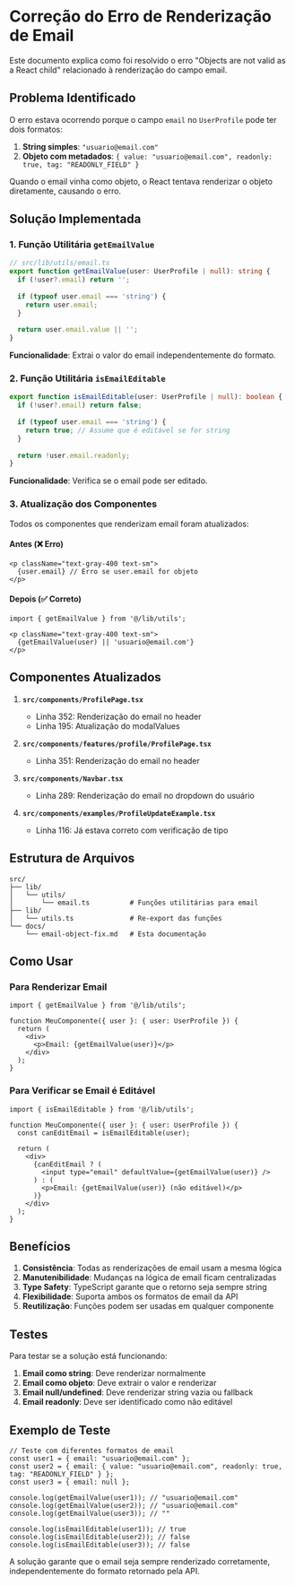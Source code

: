 # Correção do Erro de Renderização de Email

Este documento explica como foi resolvido o erro "Objects are not valid as a React child" relacionado à renderização do campo email.

## Problema Identificado

O erro estava ocorrendo porque o campo `email` no `UserProfile` pode ter dois formatos:

1. **String simples**: `"usuario@email.com"`
2. **Objeto com metadados**: `{ value: "usuario@email.com", readonly: true, tag: "READONLY_FIELD" }`

Quando o email vinha como objeto, o React tentava renderizar o objeto diretamente, causando o erro.

## Solução Implementada

### 1. Função Utilitária `getEmailValue`

```typescript
// src/lib/utils/email.ts
export function getEmailValue(user: UserProfile | null): string {
  if (!user?.email) return '';
  
  if (typeof user.email === 'string') {
    return user.email;
  }
  
  return user.email.value || '';
}
```

**Funcionalidade**: Extrai o valor do email independentemente do formato.

### 2. Função Utilitária `isEmailEditable`

```typescript
export function isEmailEditable(user: UserProfile | null): boolean {
  if (!user?.email) return false;
  
  if (typeof user.email === 'string') {
    return true; // Assume que é editável se for string
  }
  
  return !user.email.readonly;
}
```

**Funcionalidade**: Verifica se o email pode ser editado.

### 3. Atualização dos Componentes

Todos os componentes que renderizam email foram atualizados:

#### Antes (❌ Erro)
```tsx
<p className="text-gray-400 text-sm">
  {user.email} // Erro se user.email for objeto
</p>
```

#### Depois (✅ Correto)
```tsx
import { getEmailValue } from '@/lib/utils';

<p className="text-gray-400 text-sm">
  {getEmailValue(user) || 'usuario@email.com'}
</p>
```

## Componentes Atualizados

1. **`src/components/ProfilePage.tsx`**
   - Linha 352: Renderização do email no header
   - Linha 195: Atualização do modalValues

2. **`src/components/features/profile/ProfilePage.tsx`**
   - Linha 351: Renderização do email no header

3. **`src/components/Navbar.tsx`**
   - Linha 289: Renderização do email no dropdown do usuário

4. **`src/components/examples/ProfileUpdateExample.tsx`**
   - Linha 116: Já estava correto com verificação de tipo

## Estrutura de Arquivos

```
src/
├── lib/
│   └── utils/
│       └── email.ts          # Funções utilitárias para email
├── lib/
│   └── utils.ts              # Re-export das funções
└── docs/
    └── email-object-fix.md   # Esta documentação
```

## Como Usar

### Para Renderizar Email
```tsx
import { getEmailValue } from '@/lib/utils';

function MeuComponente({ user }: { user: UserProfile }) {
  return (
    <div>
      <p>Email: {getEmailValue(user)}</p>
    </div>
  );
}
```

### Para Verificar se Email é Editável
```tsx
import { isEmailEditable } from '@/lib/utils';

function MeuComponente({ user }: { user: UserProfile }) {
  const canEditEmail = isEmailEditable(user);
  
  return (
    <div>
      {canEditEmail ? (
        <input type="email" defaultValue={getEmailValue(user)} />
      ) : (
        <p>Email: {getEmailValue(user)} (não editável)</p>
      )}
    </div>
  );
}
```

## Benefícios

1. **Consistência**: Todas as renderizações de email usam a mesma lógica
2. **Manutenibilidade**: Mudanças na lógica de email ficam centralizadas
3. **Type Safety**: TypeScript garante que o retorno seja sempre string
4. **Flexibilidade**: Suporta ambos os formatos de email da API
5. **Reutilização**: Funções podem ser usadas em qualquer componente

## Testes

Para testar se a solução está funcionando:

1. **Email como string**: Deve renderizar normalmente
2. **Email como objeto**: Deve extrair o valor e renderizar
3. **Email null/undefined**: Deve renderizar string vazia ou fallback
4. **Email readonly**: Deve ser identificado como não editável

## Exemplo de Teste

```tsx
// Teste com diferentes formatos de email
const user1 = { email: "usuario@email.com" };
const user2 = { email: { value: "usuario@email.com", readonly: true, tag: "READONLY_FIELD" } };
const user3 = { email: null };

console.log(getEmailValue(user1)); // "usuario@email.com"
console.log(getEmailValue(user2)); // "usuario@email.com"
console.log(getEmailValue(user3)); // ""

console.log(isEmailEditable(user1)); // true
console.log(isEmailEditable(user2)); // false
console.log(isEmailEditable(user3)); // false
```

A solução garante que o email seja sempre renderizado corretamente, independentemente do formato retornado pela API.
